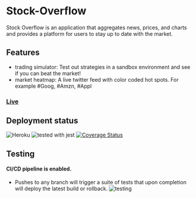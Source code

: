 # Stock-Overflow

Stock Overflow is an application that aggregates news, prices, and charts and provides a platform for users to stay up to date with the market.

## Features
 - trading simulator: Test out strategies in a sandbox environment and see if you can beat the market!
 - market heatmap: A live twitter feed with color coded hot spots. For example #Goog, #Amzn, #Appl

### [Live](https://stock-overflow-prod.herokuapp.com/)

## Deployment status
![Heroku](https://heroku-badge.herokuapp.com/?app=stock-overflow-prod)
![tested with jest](https://img.shields.io/badge/tested_with-jest-99424f.svg)
[![Coverage Status](https://coveralls.io/repos/github/Jacwutang/Stock-Overflow/badge.svg?branch=master)](https://coveralls.io/github/Jacwutang/Stock-Overflow?branch=master)


## Testing

#### CI/CD pipeline is enabled. 
- Pushes to any branch will trigger a suite of tests that upon completion will deploy the latest build or rollback.
![testing](https://puu.sh/BYIDq/be0ff5b360.png)

